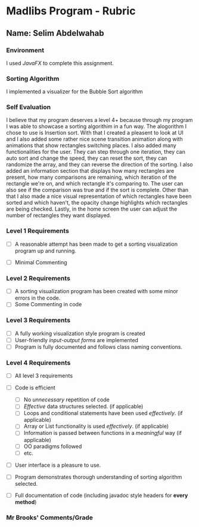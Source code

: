 # Madlibs Program - Rubric

## Name:  Selim Abdelwahab

### Environment

I used *JavaFX* to complete this assignment.

### Sorting Algorithm

I implemented a visualizer for the Bubble Sort algorithm

### Self Evaluation

I believe that my program deserves a level 4+ because through my program I was able to showcase a sorting algorithim in a fun way. The alogorithm I chose to use is Insertion sort. With that I created a pleasent to look at UI and I also added some rather nice scene transition animation along with animations that show rectangles switching places. I also added many functionalities for the user. They can step through one iteration, they can auto sort and change the speed, they can reset the sort, they can randomize the array, and they can reverse the direction of the sorting. I also added an information section that displays how many rectangles are present, how many comparisons are remaining, which iteration of the rectangle we're on, and which rectangle it's comparing to. The user can also see if the comparison was true and if the sort is complete. Other than that I also made a nice visual representation of which rectangles have been sorted and which haven't, the opacity change highlights which rectangles are being checked. Lastly, in the home screen the user can adjust the number of rectangles they want displayed.







### Level 1 Requirements

- [ ] A reasonable attempt has been made to get a sorting visualization program up and running.
- [ ] Minimal Commenting


### Level 2 Requirements

- [ ] A sorting visualization program has been created with some minor errors in the code.
- [ ] Some Commenting in code

### Level 3 Requirements

- [ ] A fully working visualization style program is created
- [ ] User-friendly *input-output forms* are implemented
- [ ] Program is fully documented and follows class naming conventions.

### Level 4 Requirements

- [ ] All level 3 requirements
- [ ] Code is efficient
  - [ ] No *unnecessary* repetition of code
  - [ ] *Effective* data structures selected. (if applicable)
  - [ ] Loops and conditional statements have been used *effectively*. (if applicable)
  - [ ] Array or List functionality is used *effectively*. (if applicable)
  - [ ] Information is passed between functions in a *meaningful* way (if applicable)
  - [ ] OO paradigms followed
  - [ ] etc.
- [ ] User interface is a pleasure to use.
- [ ] Program demonstrates thorough understanding of sorting algorithm selected.
- [ ] Full documentation of code (including javadoc style headers for **every method**)



### Mr Brooks' Comments/Grade

